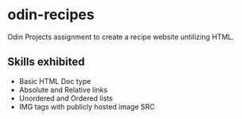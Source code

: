 # odin-recipes

Odin Projects assignment to create a recipe website untilizing HTML.

## Skills exhibited

- Basic HTML Doc type
- Absolute and Relative links
- Unordered and Ordered lists
- IMG tags with publicly hosted image SRC